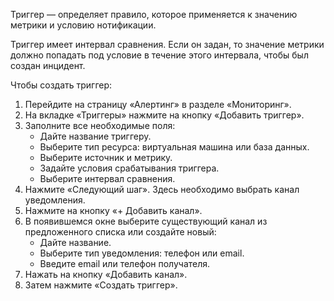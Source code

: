 Триггер — определяет правило, которое применяется к значению метрики и условию нотификации.

Триггер имеет интервал сравнения. Если он задан, то значение метрики должно попадать под условие в течение этого интервала, чтобы был создан инцидент.

Чтобы создать триггер:

1. Перейдите на страницу «Алертинг» в разделе «Мониторинг».
2. На вкладке «Триггеры» нажмите на кнопку «Добавить триггер».
3. Заполните все необходимые поля:
   - Дайте название триггеру.
   - Выберите тип ресурса: виртуальная машина или база данных.
   - Выберите источник и метрику.
   - Задайте условия срабатывания триггера.
   - Выберите интервал сравнения.
4. Нажмите «Следующий шаг». Здесь необходимо выбрать канал уведомления.
5. Нажмите на кнопку «+ Добавить канал».
6. В появившемся окне выберите существующий канал из предложенного списка или создайте новый:
   - Дайте название.
   - Выберите тип уведомления: телефон или email.
   - Введите email или телефон получателя.
7. Нажать на кнопку «Добавить канал».
8. Затем нажмите «Создать триггер».
